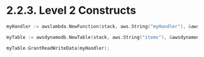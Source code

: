 # 2.2.3. Level 2 Constructs


```go
myHandler := awslambda.NewFunction(stack, aws.String("myHandler"), &awslambda.FunctionProps{})

myTable := awsdynamodb.NewTable(stack, aws.String("items"), &awsdynamodb.TableProps{})

myTable.GrantReadWriteData(myHandler);


```
